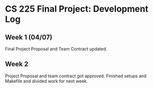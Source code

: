 # CS 225 Final Project: Development Log

## Week 1 (04/07)
Final Project Proposal and Team Contract updated.

## Week 2 
Project Proposal and team contract got approved.
Finished setups and Makefile and divided work for next week.